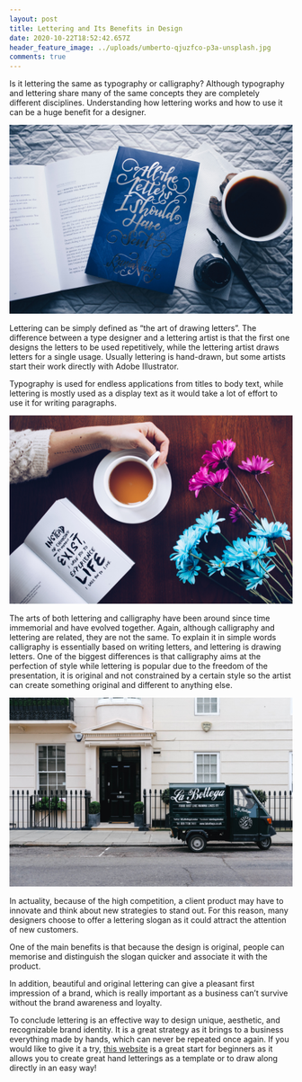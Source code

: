 ```yaml
---
layout: post
title: Lettering and Its Benefits in Design
date: 2020-10-22T18:52:42.657Z
header_feature_image: ../uploads/umberto-qjuzfco-p3a-unsplash.jpg
comments: true
---
```

Is it lettering the same as typography or calligraphy? Although typography and lettering share many of the same concepts they are completely different disciplines. Understanding how lettering works and how to use it can be a huge benefit for a designer. 

![](../uploads/thought-catalog-qkctqfxidv8-unsplash.jpg "What is lettering?")

Lettering can be simply defined as “the art of drawing letters”. The difference between a type designer and a lettering artist is that the first one designs the letters to be used repetitively, while the lettering artist draws letters for a single usage. Usually lettering is hand-drawn, but some artists start their work directly with Adobe Illustrator.

Typography is used for endless applications from titles to body text, while lettering is mostly used as a display text as it would take a lot of effort to use it for writing paragraphs. 

![](../uploads/thought-catalog-1thj5grabqi-unsplash.jpg "Is it not the same as calligraphy?")

The arts of both lettering and calligraphy have been around since time immemorial and have evolved together.
Again, although calligraphy and lettering are related, they are not the same. To explain it in simple words calligraphy is essentially based on writing letters, and lettering is drawing letters. One of the biggest differences is that calligraphy aims at the perfection of style while lettering is popular due to the freedom of the presentation, it is original and not constrained by a certain style so the artist can create something original and different to anything else.

![](../uploads/aaina-sharma-2j2pd_jlx8g-unsplash.jpg "Lettering applied in web design")

In actuality, because of the high competition, a client product may have to innovate and think about new strategies to stand out. For this reason, many designers choose to offer a lettering slogan as it could attract the attention of new customers.

One of the main benefits is that because the design is original, people can memorise and distinguish the slogan quicker and associate it with the product. 

In addition, beautiful and original lettering can give a pleasant first impression of a brand, which is really important as a business can’t survive without the brand awareness and loyalty. 

To conclude lettering is an effective way to design unique, aesthetic, and recognizable brand identity. It is a great strategy as it brings to a business everything made by hands, which can never be repeated once again. If you would like to give it a try,  [this website](https://lettering.org/lettering-generator/) is a great start for beginners as it allows you to create great hand letterings as a template or to draw along directly in an easy way!